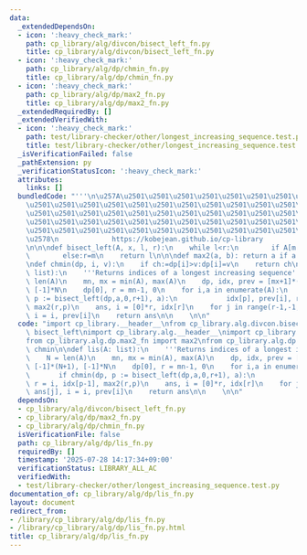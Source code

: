 ```yaml
---
data:
  _extendedDependsOn:
  - icon: ':heavy_check_mark:'
    path: cp_library/alg/divcon/bisect_left_fn.py
    title: cp_library/alg/divcon/bisect_left_fn.py
  - icon: ':heavy_check_mark:'
    path: cp_library/alg/dp/chmin_fn.py
    title: cp_library/alg/dp/chmin_fn.py
  - icon: ':heavy_check_mark:'
    path: cp_library/alg/dp/max2_fn.py
    title: cp_library/alg/dp/max2_fn.py
  _extendedRequiredBy: []
  _extendedVerifiedWith:
  - icon: ':heavy_check_mark:'
    path: test/library-checker/other/longest_increasing_sequence.test.py
    title: test/library-checker/other/longest_increasing_sequence.test.py
  _isVerificationFailed: false
  _pathExtension: py
  _verificationStatusIcon: ':heavy_check_mark:'
  attributes:
    links: []
  bundledCode: "'''\n\u257A\u2501\u2501\u2501\u2501\u2501\u2501\u2501\u2501\u2501\u2501\
    \u2501\u2501\u2501\u2501\u2501\u2501\u2501\u2501\u2501\u2501\u2501\u2501\u2501\
    \u2501\u2501\u2501\u2501\u2501\u2501\u2501\u2501\u2501\u2501\u2501\u2501\u2501\
    \u2501\u2501\u2501\u2501\u2501\u2501\u2501\u2501\u2501\u2501\u2501\u2501\u2501\
    \u2501\u2501\u2501\u2501\u2501\u2501\u2501\u2501\u2501\u2501\u2501\u2501\u2501\
    \u2578\n             https://kobejean.github.io/cp-library               \n'''\n\
    \n\n\ndef bisect_left(A, x, l, r):\n    while l<r:\n        if A[m:=(l+r)>>1]<x:l=m+1\n\
    \        else:r=m\n    return l\n\n\ndef max2(a, b): return a if a > b else b\n\
    \ndef chmin(dp, i, v):\n    if ch:=dp[i]>v:dp[i]=v\n    return ch\n\ndef lis(A:\
    \ list):\n    '''Returns indices of a longest increasing sequence'''\n    N =\
    \ len(A)\n    mn, mx = min(A), max(A)\n    dp, idx, prev = [mx+1]*(N+1), [-1]*(N+1),\
    \ [-1]*N\n    dp[0], r = mn-1, 0\n    for i,a in enumerate(A):\n        if chmin(dp,\
    \ p := bisect_left(dp,a,0,r+1), a):\n            idx[p], prev[i], r = i, idx[p-1],\
    \ max2(r,p)\n    ans, i = [0]*r, idx[r]\n    for j in range(r-1,-1,-1): ans[j],\
    \ i = i, prev[i]\n    return ans\n\n    \n\n"
  code: "import cp_library.__header__\nfrom cp_library.alg.divcon.bisect_left_fn import\
    \ bisect_left\nimport cp_library.alg.__header__\nimport cp_library.alg.dp.__header__\n\
    from cp_library.alg.dp.max2_fn import max2\nfrom cp_library.alg.dp.chmin_fn import\
    \ chmin\n\ndef lis(A: list):\n    '''Returns indices of a longest increasing sequence'''\n\
    \    N = len(A)\n    mn, mx = min(A), max(A)\n    dp, idx, prev = [mx+1]*(N+1),\
    \ [-1]*(N+1), [-1]*N\n    dp[0], r = mn-1, 0\n    for i,a in enumerate(A):\n \
    \       if chmin(dp, p := bisect_left(dp,a,0,r+1), a):\n            idx[p], prev[i],\
    \ r = i, idx[p-1], max2(r,p)\n    ans, i = [0]*r, idx[r]\n    for j in range(r-1,-1,-1):\
    \ ans[j], i = i, prev[i]\n    return ans\n\n    \n\n"
  dependsOn:
  - cp_library/alg/divcon/bisect_left_fn.py
  - cp_library/alg/dp/max2_fn.py
  - cp_library/alg/dp/chmin_fn.py
  isVerificationFile: false
  path: cp_library/alg/dp/lis_fn.py
  requiredBy: []
  timestamp: '2025-07-28 14:17:34+09:00'
  verificationStatus: LIBRARY_ALL_AC
  verifiedWith:
  - test/library-checker/other/longest_increasing_sequence.test.py
documentation_of: cp_library/alg/dp/lis_fn.py
layout: document
redirect_from:
- /library/cp_library/alg/dp/lis_fn.py
- /library/cp_library/alg/dp/lis_fn.py.html
title: cp_library/alg/dp/lis_fn.py
---
```

